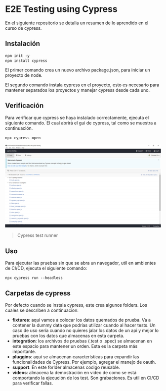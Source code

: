 # E2E Testing using Cypress
En el siguiente repositorio se detalla un resumen de lo aprendido en el curso de cypress. 

## Instalación

```shell
npm init -y
npm install cypress
```

El primer comando crea un nuevo archivo package.json, para iniciar un proyecto de node. 

El segundo comando instala cypress en el proyecto, esto es necesario para mantener separados los proyectos y manejar cypress desde cada uno. 

## Verificación
Para verificar que cypress se haya instalado correctamente, ejecuta el siguiente comando. El cual abrirá el gui de cypress, tal como se muestra a continuación. 

```shell
npx cypress open
```

![cypress-verification](./assets/cypress-verification.PNG)

> Cypress test runner

## Uso
Para ejecutar las pruebas sin que se abra un navegador, util en ambientes de CI/CD, ejecuta el siguiente comando:

```shell
npx cypress run --headless
```

## Carpetas de cypress
Por defecto cuando se instala cypress, este crea algunos folders. Los cuales se describen a continuacion:
* **fixtures**: aqui vamos a colocar los datos quemados de prueba. Va a contener la dummy data que podrías utilizar cuando al hacer tests. Un caso de uso sería cuando no quieres jalar los datos de un api y mejor lo pruebas con los datos que almacenas en esta carpeta. 
* **integration**: los archivos de pruebas (.test o .spec) se almacenan en este espacio para mantener un orden. Esta es la carpeta más importante. 
* **pluggins**: aqui se almacenan características para expandir las funcionalidades de Cypress. Por ejemplo, agregar el manejo de oauth. 
* **support**: En este forlder almacenas codigo reusable. 
* **videos**: almacena la demostración en video de como se está comportando la ejecución de los test. Son grabaciones. Es util en CI/CD para verificar fallas. 

